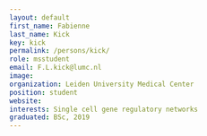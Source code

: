 ```yaml
---
layout: default
first_name: Fabienne
last_name: Kick
key: kick
permalink: /persons/kick/
role: msstudent
email: F.L.kick@lumc.nl
image:
organization: Leiden University Medical Center
position: student
website:
interests: Single cell gene regulatory networks
graduated: BSc, 2019
---
```

